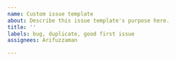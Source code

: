 ```yaml
---
name: Custom issue template
about: Describe this issue template's purpose here.
title: ''
labels: bug, duplicate, good first issue
assignees: Arifuzzaman

---
```



